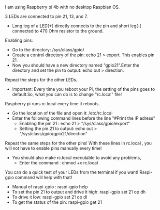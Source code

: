 I am using Raspberry pi 4b with no desktop Raspbian OS.

3 LEDs are connected to pin 21, 13, and 7.
* Long leg of a LED(+) directly connects to the pin and short leg(-) connected to 470 Ohm resistor to the ground.

Enabling pins:
* Go to the directory: /sys/class/gpio/
* Create a control directory of the pin: echo 21 > export. This enables pin 21. 
* Now you should have a new directory named "gpio21".Enter the directory and set the pin to output: echo out > direction.

Repeat the steps for the other LEDs.
* Important: Every time you reboot your Pi, the setting of the pins goes to default.So, what you can do is to change "rc.local" file!

Raspberry pi runs rc.local every time it reboots.
* Go the location of the file and open it: /etc/rc.local
* Enter the following command lines before the line "#Print the IP adress"
    * Enabling the pin 21 : echo 21 > "/sys/class/gpio/export"
    * Setting the pin 21 to output: echo out > "/sys/class/gpio/gpio21/direction"
    
Repeat the same steps for the other pins! With these lines in rc.local , you will not have to enable pins manually every time!
* You should also make rc.local executable to avoid any problems,
  * Enter the command : chmod +x rc.local

You can do a quick test of your LEDs from the terminal if you want! Raspi-gpio command will help with that!
* Manual of raspi-gpio : raspi-gpio help
* To set the pin 21 to output and drive it high: raspi-gpio set 21 op dh
* To drive it low: raspi-gpio set 21 op dl
* To get the status of the pin: raspi-gpio get 21 

